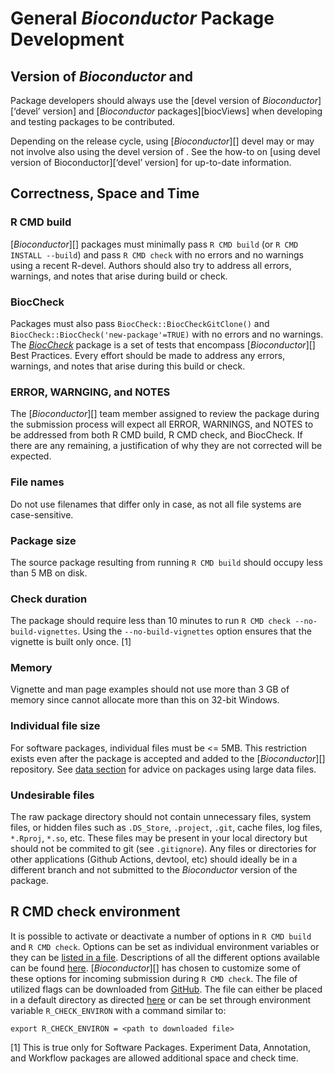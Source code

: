 # General *Bioconductor* Package Development

## Version of *Bioconductor* and <i class="fab fa-r-project"></i>

Package developers should always use the \[devel version of
*Bioconductor*\]\[‘devel’ version\] and \[*Bioconductor*
packages\]\[biocViews\] when developing and testing packages to be
contributed.

Depending on the <i class="fab fa-r-project"></i> release cycle, using
\[*Bioconductor*\]\[\] devel may or may not involve also using the devel
version of <i class="fab fa-r-project"></i>. See the how-to on \[using
devel version of Bioconductor\]\[‘devel’ version\] for up-to-date
information.

## Correctness, Space and Time

### R CMD build

\[*Bioconductor*\]\[\] packages must minimally pass `R CMD build` (or
`R CMD INSTALL --build`) and pass `R CMD check` with no errors and no
warnings using a recent R-devel. Authors should also try to address all
errors, warnings, and notes that arise during build or check.

### BiocCheck

Packages must also pass `BiocCheck::BiocCheckGitClone()` and
`BiocCheck::BiocCheck('new-package'=TRUE)` with no errors and no
warnings. The
*[BiocCheck](https://bioconductor.org/packages/3.15/BiocCheck)* package
is a set of tests that encompass \[*Bioconductor*\]\[\] Best Practices.
Every effort should be made to address any errors, warnings, and notes
that arise during this build or check.

### ERROR, WARNGING, and NOTES

The \[*Bioconductor*\]\[\] team member assigned to review the package
during the submission process will expect all ERROR, WARNINGS, and NOTES
to be addressed from both R CMD build, R CMD check, and BiocCheck. If
there are any remaining, a justification of why they are not corrected
will be expected.

### File names

Do not use filenames that differ only in case, as not all file systems
are case-sensitive.

### Package size

The source package resulting from running `R CMD build` should occupy
less than 5 MB on disk.

### Check duration

The package should require less than 10 minutes to run
`R CMD check --no-build-vignettes`. Using the `--no-build-vignettes`
option ensures that the vignette is built only once. [1]

### Memory

Vignette and man page examples should not use more than 3 GB of memory
since <i class="fab fa-r-project"></i> cannot allocate more than this on
32-bit Windows.

### Individual file size

For software packages, individual files must be &lt;= 5MB. This
restriction exists even after the package is accepted and added to the
\[*Bioconductor*\]\[\] repository. See [data section](#data) for advice
on packages using large data files.

### Undesirable files

The raw package directory should not contain unnecessary files, system
files, or hidden files such as `.DS_Store`, `.project`, `.git`, cache
files, log files, `*.Rproj`, `*.so`, etc. These files may be present in
your local directory but should not be commited to git (see <span
id="gitignore">`.gitignore`</span>). Any files or directories for other
applications (Github Actions, devtool, etc) should ideally be in a
different branch and not submitted to the *Bioconductor* version of the
package.

## R CMD check environment

It is possible to activate or deactivate a number of options in
`R CMD build` and `R CMD check`. Options can be set as individual
environment variables or they can be [listed in a
file](https://cran.r-project.org/doc/manuals/r-release/R-exts.html#Checking-and-building-packages).
Descriptions of all the different options available can be found
[here](https://cran.r-project.org/doc/manuals/r-devel/R-ints.html#Tools).
\[*Bioconductor*\]\[\] has chosen to customize some of these options for
incoming submission during `R CMD check`. The file of utilized flags can
be downloaded from [<i class="fab fa-github"></i>
GitHub](https://github.com/Bioconductor/packagebuilder/blob/master/check.Renviron).
The file can either be placed in a default directory as directed
[here](https://cran.r-project.org/doc/manuals/r-release/R-exts.html#Checking-and-building-packages)
or can be set through environment variable `R_CHECK_ENVIRON` with a
command similar to:

    export R_CHECK_ENVIRON = <path to downloaded file>

[1] This is true only for Software Packages. Experiment Data,
Annotation, and Workflow packages are allowed additional space and check
time.

